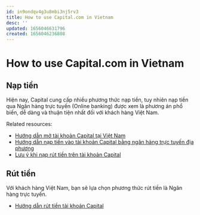 ```yaml
---
id: in9ondqv4g3u8mbi3nj5rv3
title: How to use Capital.com in Vietnam
desc: ''
updated: 1656046631796
created: 1656046236808
---
```

# How to use Capital.com in Vietnam

## Nạp tiền

Hiện nay, Capital cung cấp nhiều phương thức nạp tiền, tuy nhiên nạp tiền qua Ngân hàng trực tuyến (Online banking) được xem là phương án phổ biến, dễ dàng và thuận tiện nhất đối với khách hàng Việt Nam.

Related resources:
- [Hướng dẫn mở tài khoản Capital tại Việt Nam](https://esupport.vn/huong-dan-mo-tai-khoan-capital-tai-viet-nam.html)
- [Hướng dẫn nạp tiền vào tài khoản Capital bằng ngân hàng trực tuyến địa phương](https://esupport.vn/huong-dan-nap-tien-vao-tai-khoan-capital-bang-ngan-hang-truc-tuyen-dia-phuong.html)
- [Lưu ý khi nạp rút tiền trên tài khoản Capital](https://esupport.vn/luu-y-khi-nap-rut-tien-tren-tai-khoan-capital.html)

## Rút tiền

Với khách hàng Việt Nam, bạn sẽ lựa chọn phương thức rút tiền là Ngân hàng trực tuyến.

- [Hướng dẫn rút tiền tài khoản Capital](https://esupport.vn/huong-dan-rut-tien-tai-khoan-capital.html)